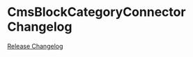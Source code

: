 # CmsBlockCategoryConnector Changelog

[Release Changelog](https://github.com/spryker/CmsBlockCategoryConnector/releases)
